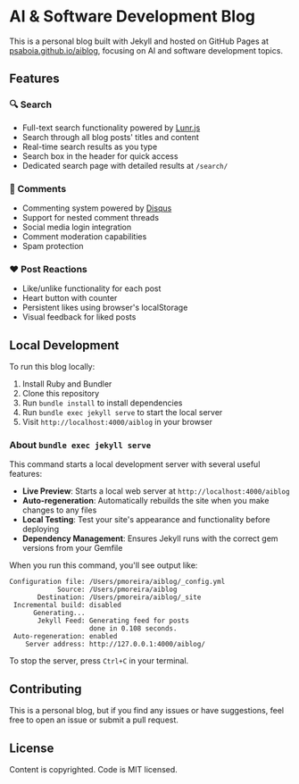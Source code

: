 # AI & Software Development Blog

This is a personal blog built with Jekyll and hosted on GitHub Pages at [psaboia.github.io/aiblog](psaboia.github.io/aiblog), focusing on AI and software development topics.

## Features

### 🔍 Search
- Full-text search functionality powered by [Lunr.js](https://lunrjs.com/)
- Search through all blog posts' titles and content
- Real-time search results as you type
- Search box in the header for quick access
- Dedicated search page with detailed results at `/search/`

### 💬 Comments
- Commenting system powered by [Disqus](https://disqus.com/)
- Support for nested comment threads
- Social media login integration
- Comment moderation capabilities
- Spam protection

### ❤️ Post Reactions
- Like/unlike functionality for each post
- Heart button with counter
- Persistent likes using browser's localStorage
- Visual feedback for liked posts

## Local Development

To run this blog locally:

1. Install Ruby and Bundler
2. Clone this repository
3. Run `bundle install` to install dependencies
4. Run `bundle exec jekyll serve` to start the local server
5. Visit `http://localhost:4000/aiblog` in your browser

### About `bundle exec jekyll serve`

This command starts a local development server with several useful features:

- **Live Preview**: Starts a local web server at `http://localhost:4000/aiblog`
- **Auto-regeneration**: Automatically rebuilds the site when you make changes to any files
- **Local Testing**: Test your site's appearance and functionality before deploying
- **Dependency Management**: Ensures Jekyll runs with the correct gem versions from your Gemfile

When you run this command, you'll see output like:
```
Configuration file: /Users/pmoreira/aiblog/_config.yml
            Source: /Users/pmoreira/aiblog
       Destination: /Users/pmoreira/aiblog/_site
 Incremental build: disabled
      Generating... 
       Jekyll Feed: Generating feed for posts
                    done in 0.108 seconds.
 Auto-regeneration: enabled
    Server address: http://127.0.0.1:4000/aiblog/
```

To stop the server, press `Ctrl+C` in your terminal.

## Contributing

This is a personal blog, but if you find any issues or have suggestions, feel free to open an issue or submit a pull request.

## License

Content is copyrighted. Code is MIT licensed.
